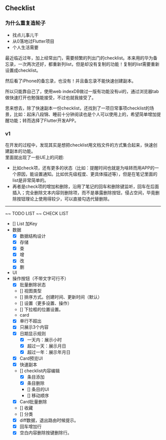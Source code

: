 ## Checklist 
### 为什么重复造轮子
- 找点儿事儿干
- 从0落地过Flutter项目
- 个人生活需要

最近临近过年，加上经常出门，需要频繁的列出门的checklist。本来用的华为备忘录，一次两次还好，都重新列list，但是却没有复制的功能！复制的list需要重新设置成checklist。

然后看了iPhone的备忘录，也没有！并且备忘录不能快速创建副本。

所以只能靠自己了，使用web indexDB做过一版有功能没有ui的，通过浏览器tab做快速打开也勉强能接受，不过也就我接受了。

思来想去，除了快速副本一份checklist，还找到了一项日常事项checklist的场景，比如：起床八段锦、睡前十分钟阅读也是个人可以使用上的，希望简单增加提醒功能；转而选择了Flutter开发APP。

### v1
在开发的过程中，发现其实是想把checklist用文档文件的方式集合起来，快速创建副本的功能。    
里面就出现了一些UE上的问题:
 - 比如check项，还有更多的状态（比如：提醒时间也就是为啥转而用APP的一个原因，能设置通知。比如优先级程度、更具体描述等），但是在笔记里面的list是非常简单的。
 - 再者是check项的增加和删除，沿用了笔记的回车和删除键监听，回车在后面插入；完全删除文本内容则删除项，而不是暴露删除按钮，侵占空间，毕竟删除按钮理论上使用得较少，可以直接勾选代替删除。


----
~~ TODO LIST ~~
CHECK LIST
 - [] List 加Key
 - 数据
	- [x] 数据结构设计
	- [x] 存储
	- [x] 查
	- [x] 增
	- [x] 改
	- [x] 删
 - UI
  - 操作按钮（不带文字可行不）
	 - [x] 批量删除状态
	 - [] 视图类型
	 - [] 排序方式。创建时间、更新时间（默认）
	 - [] 设置（更多设置、操作）
	 - [] 下拉框的位置设置。
	- card
	 - [x] 单行不超出
	 - [x] 只展示3个内容
	 - [x] 日期显示规则
	 	- [x] 一天内：展示小时
		- [x] 超过一天：展示月日
		- [x] 超过一年：展示年月日
	- [x] Card预览UI
	- [x] 快速副本
	- [] checklist内容编辑
		- [x] 条目添加
		- [x] 条目删除
		- [] 条目的UI
		- [] 移动顺序
	- [x] Card批量删除
	- [] 收藏
	- [] 分类
	<!-- 不能按照笔记来，因为checklist单条还可能需要添加 提醒、重要程度、备注 -->
	- [x] diff数据，退出路由时候提示。
	- [x] 回车增加行
	- [x] 空白内容删除按键删除行。
	<!-- - [] UE
	  - [] 输入框快速清空？
		- [] 回车自动增加新check事项
		- [] check项无字符串按delete，删除该项（但是不像笔记，没有项的时候怎么办？）
		- [] 没有标题没有内容项的card被删除
		- [] 默认以第一项作为标题。
		- [] 副本在标题后面直接加日期？
		- [] 输入框点击也改变checked状态
		- [] diff 数据 -->


